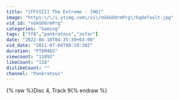 ```yaml
---
title: "[FFVIII] The Extreme - [HD]"
image: "https:\/\/i.ytimg.com\/vi\/nGkGOdrmPrg\/hqdefault.jpg"
vid_id: "nGkGOdrmPrg"
categories: "Gaming"
tags: ["ff8","pankratous","zefar"]
date: "2022-04-18T04:35:39+03:00"
vid_date: "2011-07-04T08:19:30Z"
duration: "PT6M46S"
viewcount: "11893"
likeCount: "118"
dislikeCount: ""
channel: "Pankratous"
---
```

{% raw %}Disc 4, Track 9{% endraw %}
